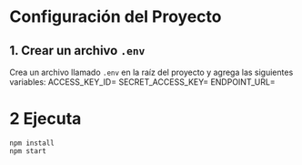 # Configuración del Proyecto

## 1. Crear un archivo `.env`
Crea un archivo llamado `.env` en la raíz del proyecto y agrega las siguientes variables:
ACCESS_KEY_ID=
SECRET_ACCESS_KEY=
ENDPOINT_URL=

# 2 Ejecuta
```
npm install
npm start
```
